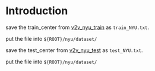 # Introduction


save the train_center from [v2v_nyu_train](https://cv.snu.ac.kr/research/V2V-PoseNet/NYU/center/center_train_refined.txt) as `train_NYU.txt`.

put the file into `${ROOT}/nyu/dataset/`

save the test_center from [v2v_nyu_test](https://cv.snu.ac.kr/research/V2V-PoseNet/NYU/center/center_test_refined.txt) as `test_NYU.txt`.

put the file into `${ROOT}/nyu/dataset/`
